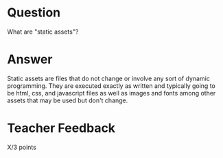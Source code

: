 # Question

What are "static assets"?

# Answer
Static assets are files that do not change or involve any sort of dynamic programming. They are executed exactly as written and typically going to be html, css, and javascript files as well as images and fonts among other assets that may be used but don't change.
# Teacher Feedback

X/3 points